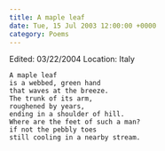 ```yaml
---
title: A maple leaf
date: Tue, 15 Jul 2003 12:00:00 +0000
category: Poems
---
```


Edited: 03/22/2004
Location: Italy

    A maple leaf  
    is a webbed, green hand  
    that waves at the breeze.  
    The trunk of its arm,  
    roughened by years,  
    ending in a shoulder of hill.  
    Where are the feet of such a man?  
    if not the pebbly toes  
    still cooling in a nearby stream.


